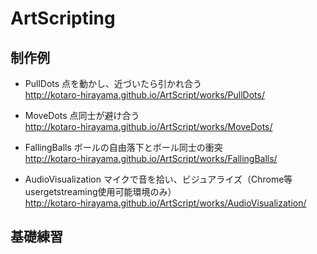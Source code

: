 # ArtScripting

## 制作例
- PullDots 点を動かし、近づいたら引かれ合う<br>
http://kotaro-hirayama.github.io/ArtScript/works/PullDots/

- MoveDots 点同士が避け合う<br>
http://kotaro-hirayama.github.io/ArtScript/works/MoveDots/

- FallingBalls ボールの自由落下とボール同士の衝突<br>
http://kotaro-hirayama.github.io/ArtScript/works/FallingBalls/

- AudioVisualization マイクで音を拾い、ビジュアライズ（Chrome等usergetstreaming使用可能環境のみ）<br>
http://kotaro-hirayama.github.io/ArtScript/works/AudioVisualization/


## 基礎練習
